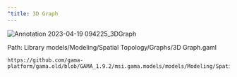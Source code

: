 ```yaml
---
^title: 3D Graph
---
```


![Annotation 2023-04-19 094225_3DGraph](https://user-images.githubusercontent.com/4437331/233005030-c9e1b9e3-f63b-45bc-bce2-4543b58458e2.png)

Path: Library models/Modeling/Spatial Topology/Graphs/3D Graph.gaml

```gaml reference
https://github.com/gama-platform/gama.old/blob/GAMA_1.9.2/msi.gama.models/models/Modeling/Spatial%20Topology/Graphs/models/3D%20Graph.gaml
```